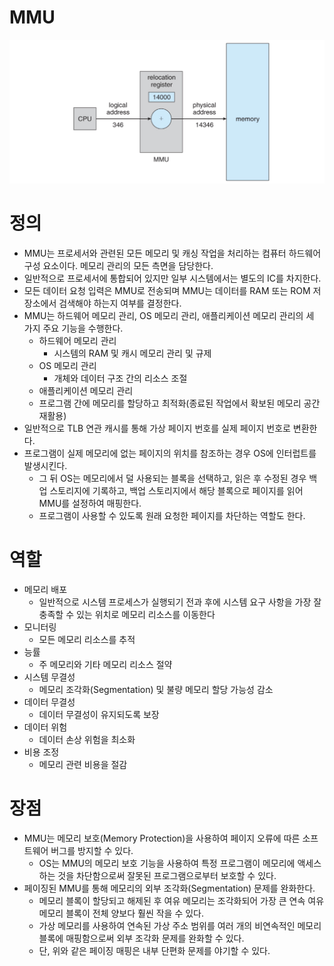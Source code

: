 # MMU

![Untitled](MMU/Untitled.png)

# 정의

- MMU는 프로세서와 관련된 모든 메모리 및 캐싱 작업을 처리하는 컴퓨터 하드웨어 구성 요소이다. 메모리 관리의 모든 측면을 담당한다.
- 일반적으로 프로세서에 통합되어 있지만 일부 시스템에서는 별도의 IC를 차지한다.
- 모든 데이터 요청 입력은 MMU로 전송되며 MMU는 데이터를 RAM 또는 ROM 저장소에서 검색해야 하는지 여부를 결정한다.
- MMU는 하드웨어 메모리 관리, OS 메모리 관리, 애플리케이션 메모리 관리의 세 가지 주요 기능을 수행한다.
    - 하드웨어 메모리 관리
        - 시스템의 RAM 및 캐시 메모리 관리 및 규제
    - OS 메모리 관리
        - 개체와 데이터 구조 간의 리소스 조절
    - 애플리케이션 메모리 관리
    - 프로그램 간에 메모리를 할당하고 최적화(종료된 작업에서 확보된 메모리 공간 재활용)
- 일반적으로 TLB 연관 캐시를 통해 가상 페이지 번호를 실제 페이지 번호로 변환한다.
- 프로그램이 실제 메모리에 없는 페이지의 위치를 참조하는 경우 OS에 인터럽트를 발생시킨다.
    - 그 뒤 OS는 메모리에서 덜 사용되는 블록을 선택하고, 읽은 후 수정된 경우 백업 스토리지에 기록하고, 백업 스토리지에서 해당 블록으로 페이지를 읽어 MMU를 설정하여 매핑한다.
    - 프로그램이 사용할 수 있도록 원래 요청한 페이지를 차단하는 역할도 한다.

# 역할

- 메모리 배포
    - 일반적으로 시스템 프로세스가 실행되기 전과 후에 시스템 요구 사항을 가장 잘 충족할 수 있는 위치로 메모리 리소스를 이동한다
- 모니터링
    - 모든 메모리 리소스를 추적
- 능률
    - 주 메모리와 기타 메모리 리소스 절약
- 시스템 무결성
    - 메모리 조각화(Segmentation) 및 불량 메모리 할당 가능성 감소
- 데이터 무결성
    - 데이터 무결성이 유지되도록 보장
- 데이터 위험
    - 데이터 손상 위험을 최소화
- 비용 조정
    - 메모리 관련 비용을 절감

# 장점

- MMU는 메모리 보호(Memory Protection)을 사용하여 페이지 오류에 따른 소프트웨어 버그를 방지할 수 있다.
    - OS는 MMU의 메모리 보호 기능을 사용하여 특정 프로그램이 메모리에 액세스하는 것을 차단함으로써 잘못된 프로그램으로부터 보호할 수 있다.
- 페이징된 MMU를 통해 메모리의 외부 조각화(Segmentation) 문제를 완화한다.
    - 메모리 블록이 할당되고 해제된 후 여유 메모리는 조각화되어 가장 큰 연속 여유 메모리 블록이 전체 양보다 훨씬 작을 수 있다.
    - 가상 메모리를 사용하여 연속된 가상 주소 범위를 여러 개의 비연속적인 메모리 블록에 매핑함으로써 외부 조각화 문제를 완화할 수 있다.
    - 단, 위와 같은 페이징 매핑은 내부 단편화 문제를 야기할 수 있다.